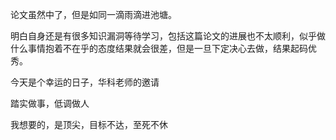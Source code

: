 论文虽然中了，但是如同一滴雨滴进池塘。

明白自身还是有很多知识漏洞等待学习，包括这篇论文的进展也不太顺利，似乎做什么事情抱着不在乎的态度结果就会很差，但是一旦下定决心去做，结果起码优秀。

今天是个幸运的日子，华科老师的邀请

踏实做事，低调做人

我想要的，是顶尖，目标不达，至死不休